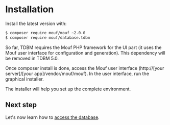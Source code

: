 Installation
============

Install the latest version with:

```bash
$ composer require mouf/mouf ~2.0.0
$ composer require mouf/database.tdbm
```

So far, TDBM requires the Mouf PHP framework for the UI part (it uses the Mouf user interface for configuration and 
generation).
This dependency will be removed in TDBM 5.0.

Once composer install is done, access the Mouf user interface (http://[your server]/[your app]/vendor/mouf/mouf).
In the user interface, run the graphical installer.

The installer will help you set up the complete environment.

Next step
---------

Let's now learn how to [access the database](quickstart.md).
